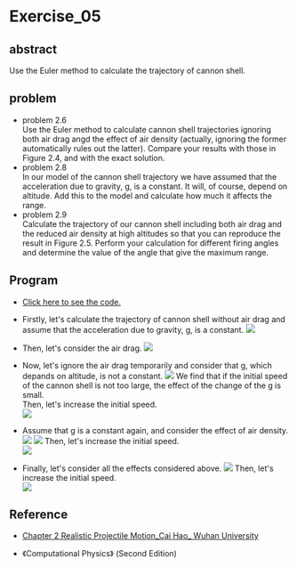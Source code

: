 # Exercise_05

## abstract
Use the Euler method to calculate the trajectory of cannon shell.

## problem
* problem 2.6<br>
Use the Euler method to calculate cannon shell trajectories ignoring both air drag angd the effect of air density (actually, ignoring the former automatically rules out the latter). Compare your results with those in Figure 2.4, and with the exact solution.
* problem 2.8<br>
In our model of the cannon shell trajectory we have assumed that the acceleration due to gravity, g, is a constant. It will, of course, depend on altitude. Add this to the model and calculate how much it affects the range.
* problem 2.9<br>
Calculate the trajectory of our cannon shell including both air drag and the reduced air density at high altitudes so that you can reproduce the result in Figure 2.5. Perform your calculation for different firing angles and determine the value of the angle that give the maximum range.

## Program
* [Click here to see the code.](https://github.com/whucyb/computational_physics_N2014301020067/blob/master/Exercise_05/Exercise_05.py)

* Firstly, let's calculate the trajectory of cannon shell without air drag and assume that the acceleration due to gravity, g, is a constant.
![](https://github.com/whucyb/computational_physics_N2014301020067/blob/master/Exercise_05/1.png)

* Then, let's consider the air drag.
![](https://github.com/whucyb/computational_physics_N2014301020067/blob/master/Exercise_05/2.png)

* Now, let's ignore the air drag temporarily and consider that g, which depands on altitude, is not a constant.
![](https://github.com/whucyb/computational_physics_N2014301020067/blob/master/Exercise_05/3.png)
We find that if the initial speed of the cannon shell is not too large, the effect of the change of the g is small.<br>
Then, let's increase the initial speed.<br>
![](https://github.com/whucyb/computational_physics_N2014301020067/blob/master/Exercise_05/4.png)

*  Assume that g is a constant again, and consider the effect of air density.
![](https://github.com/whucyb/computational_physics_N2014301020067/blob/master/Exercise_05/6.png)
![](https://github.com/whucyb/computational_physics_N2014301020067/blob/master/Exercise_05/7.png)
Then, let's increase the initial speed.<br>
![](https://github.com/whucyb/computational_physics_N2014301020067/blob/master/Exercise_05/8.png)

* Finally, let's consider all the effects considered above. 
![](https://github.com/whucyb/computational_physics_N2014301020067/blob/master/Exercise_05/9.png)
Then, let's increase the initial speed.<br>
![](https://github.com/whucyb/computational_physics_N2014301020067/blob/master/Exercise_05/10.png)

## Reference
* [Chapter 2 Realistic Projectile Motion_Cai Hao_
Wuhan University](https://www.evernote.com/shard/s140/sh/26f85380-ee6c-4b4b-b33f-6871804d91ff/fb8cc702cb0e8ed7fafb50b2de4596ca)

* 《Computational Physics》 (Second Edition)
